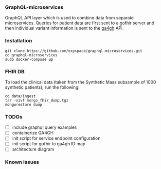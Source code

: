 ### GraphQL-microservices

GraphQL API layer which is used to combine data from separate microservices. Queries for patient data are first sent to a [gofhir](https://github.com/synthetichealth/gofhir)
server and then individual variant information is sent to the [ga4gh](https://github.com/ga4gh/ga4gh-server) API.  

### Installation
```$xslt
git clone https://github.com/expspace/graphql-microservices.git
cd graphql-microservices
sudo docker-compose up
```
### FHIR DB

To load the clinical data (taken from the Synthetic Mass subsample of 1000 synthetic patients), run the following:

```$xslt
cd data/ingest
tar -xzvf mongo_fhir_dump.tgz
mongorestore dump
```

### TODOs

- [ ] include graphql query examples
- [ ] containerize GA4GH
- [ ] init script for service endpoint configuration 
- [ ] init script for gofhir to ga4gh ID map 
- [ ] architecture diagram 

### Known issues

